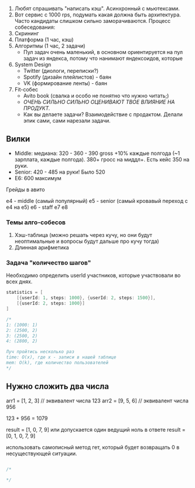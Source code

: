 1. Любят спрашивать "написать кэш". Асинхронный c мьютексами.
2. Вот сервис с 1000 rps, подумать какая должна быть архитектура. Часто кандидаты слишком сильно заморачиваются.
Процесс собеседования:
1. Скрининг
2. Платформа (1 час, кэш)
3. Алгоритмы (1 час, 2 задачи)
	- Пул задач очень маленький, в основном ориентируется на пул задач из яндекса, потому что нанимают яндексоидов, которые
4. System Design
	- Twitter (диологи, переписки?)
	- Spotify (дизайн плейлистов) - баян
	- VK (формирование ленты) - баян
5. Fit-собес
	- Avito book (свалка и особо не понятно что нужно читать;)
	- *ОЧЕНЬ СИЛЬНО СИЛЬНО ОЦЕНИВАЮТ ТВОЕ ВЛИЯНИЕ НА ПРОДУКТ.*
	- Как вы делаете задачи? Взаимодействие с продактом. Делали эпик сами, сами нарезали задачи. 

## Вилки
- Middle: медиана: 320 - 360 - 390 gross +10% каждые полгода (~1 зарплата, каждые полгода). 380+ гросс на миддл+. Есть кейс 350 на руки.
- Senior: 420 - 485 на руки! Было 520
- E6: 600 максимум


Грейды в авито

e4 - middle (самый популярный) 
e5 - senior (самый кровавый переход с e4 на e5)
e6 - staff
e7
e8


### Темы алго-собесов

1. Хэш-таблица (можно решать через кучу, но они будут неоптимальные и вопросы будут дальше про кучу тогда)
2. Длинная арифметика

###  Задача "количество шагов"
Необходимо определить userId участников, которые участвовали во всех днях.

```go
statistics = [
	[{userId: 1, steps: 1000}, {userId: 2, steps: 1500}],
	[{userId: 2, steps: 1000}]
]

/*
1: (1000: 1)
2: (2500, 2)
3: (2500, 2)
4: (2800, 2)

Луч пройтись несколько раз 
time: O(x), где x - записи в нашей таблице
mem: O(k), где количество пользователей
*/
```


## Нужно сложить два числа

arr1 = [1, 2, 3] // эквивалент числа 123
arr2 = [9, 5, 6] // эквивалент числа 956 

123 + 956 = 1079

result = [1, 0, 7, 9]
или допускается один ведущий ноль в ответе
result = [0, 1, 0, 7, 9]

использовать самописный метод гет, который будет возвращать 0 в несуществующей ситуации.

```go

/*
	
*/
```
















